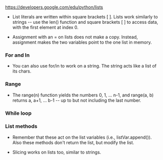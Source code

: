 https://developers.google.com/edu/python/lists

* List literals are written within square brackets [ ]. Lists work similarly to strings -- use the len() function and square brackets [ ] to access data, with the first element at index 0.

* Assignment with an = on lists does not make a copy. Instead, assignment makes the two variables point to the one list in memory.

### For and In

* You can also use for/in to work on a string. The string acts like a list of its chars. 

### Range

* The range(n) function yields the numbers 0, 1, ... n-1, and range(a, b) returns a, a+1, ... b-1 -- up to but not including the last number.

### While loop

### List methods

* Remember that these act on the list variables (i.e., listVar.append()). Also these methods don't return the list, but modify the list.

* Slicing works on lists too, similar to strings.